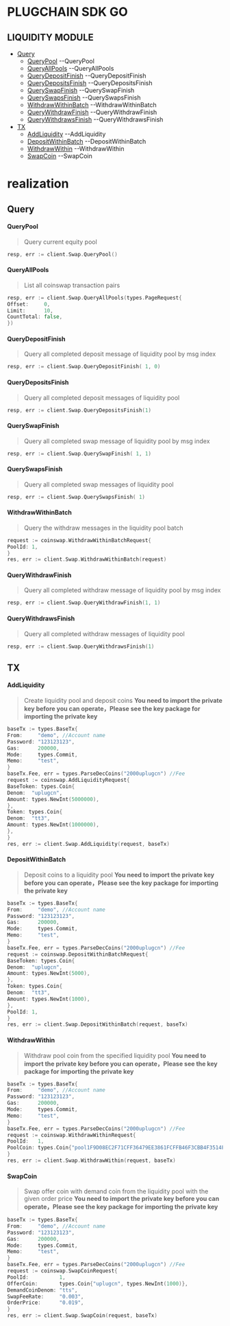 # PLUGCHAIN SDK GO

## LIQUIDITY MODULE

- [Query](#query)
    - [QueryPool](#QueryPool) --QueryPool
    - [QueryAllPools](#QueryAllPools) --QueryAllPools
    - [QueryDepositFinish](#QueryDepositFinish) --QueryDepositFinish
    - [QueryDepositsFinish](#QueryDepositsFinish) --QueryDepositsFinish
    - [QuerySwapFinish](#QuerySwapFinish) --QuerySwapFinish
    - [QuerySwapsFinish](#QuerySwapsFinish) --QuerySwapsFinish
    - [WithdrawWithinBatch](#WithdrawWithinBatch) --WithdrawWithinBatch
    - [QueryWithdrawFinish](#QueryWithdrawFinish) --QueryWithdrawFinish
    - [QueryWithdrawsFinish](#QueryWithdrawsFinish) --QueryWithdrawsFinish
- [TX](#tx)
    - [AddLiquidity](#AddLiquidity) --AddLiquidity
    - [DepositWithinBatch](#DepositWithinBatch) --DepositWithinBatch
    - [WithdrawWithin](#WithdrawWithin) --WithdrawWithin
    - [SwapCoin](#SwapCoin) --SwapCoin

# realization

## Query<a name="query"></a><br/>

#### QueryPool<a name="QueryPool"></a><br/>

> Query current equity pool

```go
resp, err := client.Swap.QueryPool()
```

#### QueryAllPools<a name="QueryAllPools"></a><br/>

> List all coinswap transaction pairs

```go
resp, err := client.Swap.QueryAllPools(types.PageRequest{
Offset:     0,
Limit:      10,
CountTotal: false,
})
```

#### QueryDepositFinish<a name="QueryDepositFinish"></a><br/>

> Query all completed deposit message of liquidity pool by msg index

```go
resp, err := client.Swap.QueryDepositFinish( 1, 0)
```

#### QueryDepositsFinish<a name="QueryDepositsFinish"></a><br/>

> Query all completed deposit messages of liquidity pool

```go
resp, err := client.Swap.QueryDepositsFinish(1)
```

#### QuerySwapFinish<a name="QuerySwapFinish"></a><br/>

> Query all completed swap message of liquidity pool by msg index

```go
resp, err := client.Swap.QuerySwapFinish( 1, 1)
```

#### QuerySwapsFinish<a name="QuerySwapsFinish"></a><br/>

> Query all completed swap messages of liquidity pool

```go
resp, err := client.Swap.QuerySwapsFinish( 1)
```

#### WithdrawWithinBatch<a name="WithdrawWithinBatch"></a><br/>

> Query the withdraw messages in the liquidity pool batch

```go
request := coinswap.WithdrawWithinBatchRequest{
PoolId: 1,
}
res, err := client.Swap.WithdrawWithinBatch(request)
```

#### QueryWithdrawFinish<a name="QueryWithdrawFinish"></a><br/>

> Query all completed withdraw message of liquidity pool by msg index

```go
resp, err := client.Swap.QueryWithdrawFinish(1, 1)
```

#### QueryWithdrawsFinish<a name="QueryWithdrawsFinish"></a><br/>

> Query all completed withdraw messages of liquidity pool

```go
resp, err := client.Swap.QueryWithdrawsFinish(1)
```

## TX<a name="tx"></a><br/>

#### AddLiquidity<a name="AddLiquidity"></a><br/>

> Create liquidity pool and deposit coins
**You need to import the private key before you can operate，Please see the key package for importing the private key**

```go
baseTx := types.BaseTx{
From:     "demo", //Account name 
Password: "123123123",
Gas:      200000,
Mode:     types.Commit,
Memo:     "test",
}
baseTx.Fee, err = types.ParseDecCoins("2000uplugcn") //Fee
request := coinswap.AddLiquidityRequest{
BaseToken: types.Coin{
Denom:  "uplugcn",
Amount: types.NewInt(5000000),
},
Token: types.Coin{
Denom:  "tt3",
Amount: types.NewInt(1000000),
},
}
res, err := client.Swap.AddLiquidity(request, baseTx)
```

#### DepositWithinBatch<a name="DepositWithinBatch"></a><br/>

> Deposit coins to a liquidity pool
**You need to import the private key before you can operate，Please see the key package for importing the private key**

```go
baseTx := types.BaseTx{
From:     "demo", //Account name 
Password: "123123123",
Gas:      200000,
Mode:     types.Commit,
Memo:     "test",
}
baseTx.Fee, err = types.ParseDecCoins("2000uplugcn") //Fee
request := coinswap.DepositWithinBatchRequest{
BaseToken: types.Coin{
Denom:  "uplugcn",
Amount: types.NewInt(5000),
},
Token: types.Coin{
Denom:  "tt3",
Amount: types.NewInt(1000),
},
PoolId: 1,
}
res, err := client.Swap.DepositWithinBatch(request, baseTx)
```

#### WithdrawWithin<a name="WithdrawWithin"></a><br/>

> Withdraw pool coin from the specified liquidity pool
**You need to import the private key before you can operate，Please see the key package for importing the private key**

```go
baseTx := types.BaseTx{
From:     "demo", //Account name 
Password: "123123123",
Gas:      200000,
Mode:     types.Commit,
Memo:     "test",
}
baseTx.Fee, err = types.ParseDecCoins("2000uplugcn") //Fee
request := coinswap.WithdrawWithinRequest{
PoolId:   1,
PoolCoin: types.Coin{"pool1F9D08EC2F71CFF36479EE3861FCFFB46F3CBB4F3514FF7D17985BE30A708FE5", types.NewInt(1000)},
}
res, err := client.Swap.WithdrawWithin(request, baseTx)
```

#### SwapCoin<a name="SwapCoin"></a><br/>

> Swap offer coin with demand coin from the liquidity pool with the given order price
**You need to import the private key before you can operate，Please see the key package for importing the private key**

```go
baseTx := types.BaseTx{
From:     "demo", //Account name 
Password: "123123123",
Gas:      200000,
Mode:     types.Commit,
Memo:     "test",
}
baseTx.Fee, err = types.ParseDecCoins("2000uplugcn") //Fee
request := coinswap.SwapCoinRequest{
PoolId:          1,
OfferCoin:       types.Coin{"uplugcn", types.NewInt(1000)},
DemandCoinDenom: "tts",
SwapFeeRate:     "0.003",
OrderPrice:      "0.019",
}
res, err := client.Swap.SwapCoin(request, baseTx)
```
